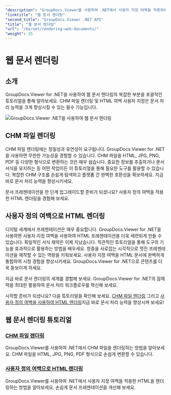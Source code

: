 ```yaml
---
"description": "GroupDocs.Viewer를 사용하여 .NET에서 사용자 지정 여백을 적용하여 CHM 파일과 HTML을 렌더링하는 방법을 알아보세요. CHM 파일을 HTML, JPG, PNG, PDF 형식으로 원활하게 변환할 수 있습니다."
"linktitle": "웹 문서 렌더링"
"second_title": "GroupDocs.Viewer .NET API"
"title": "웹 문서 렌더링"
"url": "/ko/net/rendering-web-documents/"
"weight": 35
---
```


# 웹 문서 렌더링

## 소개

GroupDocs.Viewer for .NET을 사용하여 웹 문서 렌더링의 복잡한 부분을 포괄적인 튜토리얼을 통해 알아보세요. CHM 파일 렌더링 및 HTML 여백 사용자 지정은 문서 처리 능력을 크게 향상시킬 수 있는 필수 기능입니다.

![GroupDocs.Viewer .NET을 사용하여 웹 문서 렌더링](/viewer/rendering-web-documents/image.png)

## CHM 파일 렌더링

CHM 파일 렌더링에는 정밀성과 유연성이 요구됩니다. GroupDocs.Viewer for .NET을 사용하면 무한한 가능성을 경험할 수 있습니다. CHM 파일을 HTML, JPG, PNG, PDF 등 다양한 형식으로 변환하는 것은 매우 쉽습니다. 중요한 정보를 추출하거나 문서 서식을 유지하는 등 어떤 작업이든 이 튜토리얼을 통해 필요한 도구를 활용할 수 있습니다. 복잡한 CHM 구조를 손쉽게 탐색하고 플랫폼 간 완벽한 호환성을 확보하세요. 지금 바로 문서 처리 능력을 향상시키세요.

문서 프레젠테이션을 한 단계 업그레이드할 준비가 되셨나요? 사용자 정의 여백을 적용한 HTML 렌더링을 경험해 보세요.

## 사용자 정의 여백으로 HTML 렌더링

디지털 세계에서 프레젠테이션은 매우 중요합니다. GroupDocs.Viewer for .NET을 사용하면 사용자 지정 여백을 사용하여 HTML 프레젠테이션을 더욱 세련되게 만들 수 있습니다. 획일적인 서식 제약은 이제 지났습니다. 직관적인 튜토리얼을 통해 도구의 기능을 효과적으로 활용하는 방법을 배우세요. 청중을 사로잡는 시각적으로 멋진 프레젠테이션을 제작할 수 있는 역량을 키워보세요. 사용자 지정 여백을 HTML 문서에 완벽하게 통합하여 시청 경험을 향상시키세요. GroupDocs.Viewer for .NET으로 콘텐츠를 더욱 돋보이게 하세요.

지금 바로 문서 렌더링의 세계를 경험해 보세요. GroupDocs.Viewer for .NET의 잠재력을 최대한 활용하여 문서 처리 워크플로우를 혁신해 보세요.

시작할 준비가 되셨나요? 다음 튜토리얼을 확인해 보세요. [CHM 파일 렌더링](./render-chm/) 그리고 [사용자 정의 여백을 사용하여 HTML 렌더링](./render-html-margins/)지금 바로 문서 처리 능력을 향상시켜 보세요!
## 웹 문서 렌더링 튜토리얼
### [CHM 파일 렌더링](./render-chm/)
GroupDocs.Viewer를 사용하여 .NET에서 CHM 파일을 렌더링하는 방법을 알아보세요. CHM 파일을 HTML, JPG, PNG, PDF 형식으로 손쉽게 변환할 수 있습니다.
### [사용자 정의 여백으로 HTML 렌더링](./render-html-margins/)
GroupDocs.Viewer를 사용하여 .NET에서 사용자 지정 여백을 적용한 HTML을 렌더링하는 방법을 알아보세요. 손쉽게 문서 프레젠테이션을 개선해 보세요.